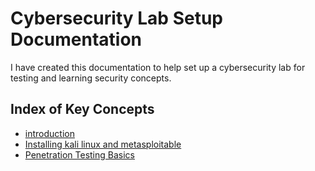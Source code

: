 # Cybersecurity Lab Setup Documentation

I have created this documentation to help set up a cybersecurity lab for testing and learning security concepts.


## **Index of Key Concepts**
- [introduction](introduction.md)
- [Installing kali linux and metasploitable](kali-linux-metasploitable)
- [Penetration Testing Basics](pentesting-basics.md)
